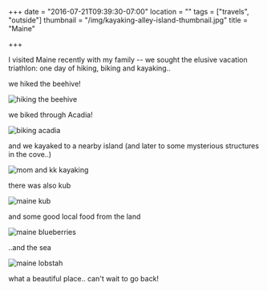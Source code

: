 +++
date = "2016-07-21T09:39:30-07:00"
location = ""
tags = ["travels", "outside"]
thumbnail = "/img/kayaking-alley-island-thumbnail.jpg"
title = "Maine"

+++

I visited Maine recently with my family -- we sought the elusive vacation triathlon:
one day of hiking, biking and kayaking..

<!--more-->

we hiked the beehive!

![hiking the beehive](/img/hiking-the-beehive.jpg)

we biked through Acadia!

![biking acadia](/img/biking-acadia.jpg)

and we kayaked to a nearby island (and later to some mysterious structures in the cove..)

![mom and kk kayaking](/img/mom-and-kk-kayaking.jpg)

there was also kub

![maine kub](/img/maine-kub.jpg)

and some good local food from the land

![maine blueberries](/img/maine-blueberries.jpg)

..and the sea

![maine lobstah](/img/maine-lobstah.jpg)

what a beautiful place.. can't wait to go back!
